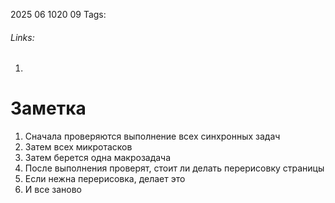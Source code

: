 2025 06 1020 09
Tags: 
###### Links: 
1) 
# Заметка
1) Сначала проверяются выполнение всех синхронных задач
2) Затем всех микротасков
3) Затем берется одна макрозадача
4) После выполнения проверят, стоит ли делать перерисовку страницы
5) Если нежна перерисовка, делает это
6) И все заново